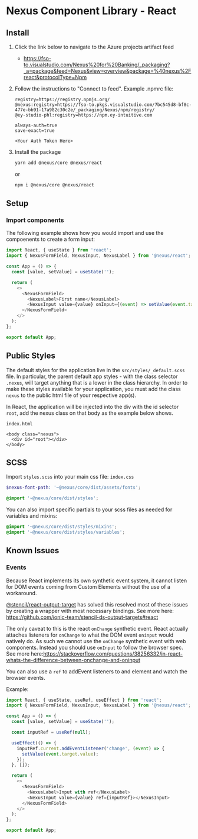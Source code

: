 # Nexus Component Library - React

## Install

1. Click the link below to navigate to the Azure projects artifact feed
   - https://fso-to.visualstudio.com/Nexus%20for%20Banking/_packaging?_a=package&feed=Nexus&view=overview&package=%40nexus%2Freact&protocolType=Npm
2. Follow the instructions to "Connect to feed". Example .npmrc file:

   ```
   registry=https://registry.npmjs.org/
   @nexus:registry=https://fso-to.pkgs.visualstudio.com/7bc545d8-bf8c-477e-bb91-17a982c30c2e/_packaging/Nexus/npm/registry/
   @ey-studio-phl:registry=https://npm.ey-intuitive.com

   always-auth=true
   save-exact=true

   <Your Auth Token Here>
   ```

3. Install the package

   ```bash
   yarn add @nexus/core @nexus/react
   ```

   or

   ```bash
   npm i @nexus/core @nexus/react
   ```

## Setup

### Import components

The following example shows how you would import and use the compoenents to create a form input:

```javascript
import React, { useState } from 'react';
import { NexusFormField, NexusInput, NexusLabel } from '@nexus/react';

const App = () => {
  const [value, setValue] = useState('');

  return (
    <>
      <NexusFormField>
        <NexusLabel>First name</NexusLabel>
        <NexusInput value={value} onInput={(event) => setValue(event.target.value)}></NexusInput>
      </NexusFormField>
    </>
  );
};

export default App;
```

## Public Styles

The default styles for the application live in the `src/styles/_default.scss` file. In particular, the parent default
app styles - with the class selector `.nexus`, will target anything that is a lower in the class hierarchy. In order to
make these styles available for your application, you must add the class `nexus` to the public html file of your
respective app(s).

In React, the application will be injected into the div with the id selector `root`, add the nexus class on that body as
the example below shows.

`index.html`

```
<body class="nexus">
  <div id="root"></div>
</body>
```

## SCSS

Import `styles.scss` into your main css file: `index.css`

```scss
$nexus-font-path: '~@nexus/core/dist/assets/fonts';

@import '~@nexus/core/dist/styles';
```

You can also import specific partials to your scss files as needed for variables and mixins:

```scss
@import '~@nexus/core/dist/styles/mixins';
@import '~@nexus/core/dist/styles/variables';
```

## Known Issues

### Events

Because React implements its own synthetic event system, it cannot listen for DOM events coming from Custom Elements
without the use of a workaround.

[@stencil/react-output-target](https://github.com/ionic-team/stencil-ds-output-targets) has solved this resolved most of
these issues by creating a wrapper with most necessary bindings. See more here:
https://github.com/ionic-team/stencil-ds-output-targets#react

The only caveat to this is the react `onChange` synthetic event. React actually attaches listeners for `onChange` to
what the DOM event `oninput` would natively do. As such we cannot use the `onChange` synthetic event with web
components. Instead you should use `onInput` to follow the browser spec. See more
here:https://stackoverflow.com/questions/38256332/in-react-whats-the-difference-between-onchange-and-oninput

You can also use a `ref` to addEvent listeners to and element and watch the browser events.

Example:

```js
import React, { useState, useRef, useEffect } from 'react';
import { NexusFormField, NexusInput, NexusLabel } from '@nexus/react';

const App = () => {
  const [value, setValue] = useState('');

  const inputRef = useRef(null);

  useEffect(() => {
    inputRef.current.addEventListener('change', (event) => {
      setValue(event.target.value);
    });
  }, []);

  return (
    <>
      <NexusFormField>
        <NexusLabel>Input with ref</NexusLabel>
        <NexusInput value={value} ref={inputRef}></NexusInput>
      </NexusFormField>
    </>
  );
};

export default App;
```
